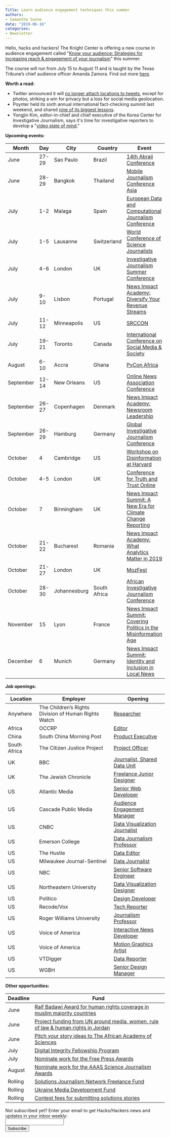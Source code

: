 ```yaml
---
Title: Learn audience engagement techniques this summer
authors: 
- Samantha Sunne
date: "2019-06-16"
categories:
- Newsletter
---
```


Hello, hacks and hackers! The Knight Center is offering a new course in audience engagement called "[Know your audience: Strategies for increasing reach & engagement of your journalism](https://journalismcourses.org/AUD0619.html)" this summer.

The course will run from July 15 to August 11 and is taught by the Texas Tribune’s chief audience officer Amanda Zamora. Find out more [here](https://journalismcourses.org/AUD0619.html).

**Worth a read:**

* Twitter announced it will [no longer attach locations to tweets](https://www.niemanlab.org/2019/06/twitter-is-turning-off-location-data-on-tweets-a-small-win-for-privacy-but-a-small-loss-for-journalists-and-researchers/), except for photos, striking a win for privacy but a loss for social media geolocation.
* Poynter held its sixth annual international fact-checking summit last weekend, and shared [nine of its biggest lessons](https://www.poynter.org/ifcn/2019/9-fact-checking-lessons-from-global-fact-6/).
* Yongjin Kim, editor-in-chief and chief executive of the Korea Center for Investigative Journalism, says it's time for investigative reporters to develop a "[video state of mind](https://www.icij.org/blog/2019/06/investigative-journalists-should-develop-a-video-state-of-mind/)."

**Upcoming events:**

| Month | Day | City | Country | Event |
| ----- | --- | ---- | ------- | ----- |
June | 27-29 | Sao Paulo | Brazil | [14th Abraji Conference](http://congresso.abraji.org.br/)
June | 28-29 | Bangkok | Thailand | [Mobile Journalism Conference Asia](https://mojoconference.asia/)
July | 1-2 | Malaga | Spain | [European Data and Computational Journalism Conference](http://datajconf.com/)
July | 1-5 | Lausanne | Switzerland | [World Conference of Science Journalists](http://wfsj.org/v2/2017/10/30/lausanne-will-host-11th-world-conference-of-science-journalists-wcsj2019/)
July | 4-6 | London | UK | [Investigative Journalism Summer Conference](https://tcij.org/summer-conference/)
July | 9-10 | Lisbon | Portugal | [News Impact Academy: Diversify Your Revenue Streams](https://medium.com/we-are-the-european-journalism-centre/whats-new-in-climate-politics-and-local-reporting-join-our-free-news-impact-events-and-find-out-3c9bf2a833af)
July | 11-12 | Minneapolis | US | [SRCCON](https://srccon.org/sessions/)
July | 19-21 | Toronto | Canada | [International Conference on Social Media & Society](http://socialmediaandsociety.org/2018/rethinking-privacy-and-trust-in-the-social-media-age-smsociety-cfp-toronto-canada-july-19-21-2019/)
August | 6-10 | Accra | Ghana | [PyCon Africa](https://africa.pycon.org/)
September | 12-14 | New Orleans | US | [Online News Association Conference](https://journalists.org/events/)
September | 26-27 | Copenhagen | Denmark | [News Impact Academy: Newsroom Leadership](https://medium.com/we-are-the-european-journalism-centre/whats-new-in-climate-politics-and-local-reporting-join-our-free-news-impact-events-and-find-out-3c9bf2a833af)
September | 26-29 | Hamburg | Germany | [Global Investigative Journalism Conference](https://gijc2019.org/)
October | 4 | Cambridge | US | [Workshop on Disinformation at Harvard](https://cyber.harvard.edu/story/2019-04/comparative-approaches-disinformation-call-extended-abstracts)
October | 4-5 | London | UK | [Conference for Truth and Trust Online](https://truthandtrustonline.com/)
October | 7 | Birmingham | UK | [News Impact Summit: A New Era for Climate Change Reporting](https://medium.com/we-are-the-european-journalism-centre/whats-new-in-climate-politics-and-local-reporting-join-our-free-news-impact-events-and-find-out-3c9bf2a833af)
October | 21-22 | Bucharest | Romania | [News Impact Academy: What Analytics Matter in 2019](https://medium.com/we-are-the-european-journalism-centre/whats-new-in-climate-politics-and-local-reporting-join-our-free-news-impact-events-and-find-out-3c9bf2a833af)
October | 21-27 | London | UK | [MozFest](https://www.mozillafestival.org/en/)
October | 28-30 | Johannesburg | South Africa | [African Investigative Journalism Conference](http://journalism.co.za/aijc/)
November | 15 | Lyon | France | [News Impact Summit: Covering Politics in the Misinformation Age](https://medium.com/we-are-the-european-journalism-centre/whats-new-in-climate-politics-and-local-reporting-join-our-free-news-impact-events-and-find-out-3c9bf2a833af)
December | 6 | Munich | Germany | [News Impact Summit: Identity and Inclusion in Local News](https://medium.com/we-are-the-european-journalism-centre/whats-new-in-climate-politics-and-local-reporting-join-our-free-news-impact-events-and-find-out-3c9bf2a833af)

**Job openings:**

| Location | Employer | Opening |
| -------- | -------- | ------- |
Anywhere | The Children’s Rights Division of Human Rights Watch | [Researcher](https://www.ire.org/archives/jobs/job/researcher-and-advocate)
Africa | OCCRP | [Editor](https://ng.indeed.com/m/viewjob?jk=f9986089c0ec52fb&dupclk=0)
China | South China Morning Post | [Product Executive](https://www.cpjobs.com/hk/job/product-executive-for-cpjobs-team-ref-prod-pecp-3187733)
South Africa | The Citizen Justice Project | [Project Officer](http://journalism.co.za/the-citizen-justice-project-seeks-to-appoint-a-project-officer-training-and-network-development/)
UK | BBC | [Journalist, Shared Data Unit](https://careerssearch.bbc.co.uk/jobs/job/Journalist-Shared-Data-Unit-Birmingham/40440)
UK | The Jewish Chronicle | [Freelance Junior Designer ](https://www.cisionjobs.co.uk/job/95208/the-jewish-chronicle-freelance-junior-designer/?deviceType=Desktop&TrackID=136038&utm_source=jbe&utm_medium=email&utm_campaign=DateUnknown&BatchID=7261)
US | Atlantic Media | [Senior Web Developer](http://atlanticmedia.theresumator.com/apply/jobs/details/ykSMNosZG7)
US | Cascade Public Media | [Audience Engagement Manager](https://careers.journalists.org/jobs/12432305/audience-engagement-manager)
US | CNBC | [Data Visualization Journalist](https://sjobs.brassring.com/TGnewUI/Search/home/HomeWithPreLoad?PageType=JobDetails&partnerid=25354&siteid=5108&Areq=48403BR&Codes=Mediabistro#jobDetails=449962_5108)
US | Emerson College | [Data Journalism Professor](https://emerson.peopleadmin.com/postings/19349)
US | The Hustle | [Data Editor](https://www.ire.org/archives/jobs/job/data-editor-2)
US | Milwaukee Journal-Sentinel | [Data Journalist](https://usr56.dayforcehcm.com/CandidatePortal/en-US/gannett/Posting/View/27607)
US | NBC | [Senior Software Engineer](https://sjobs.brassring.com/TGnewUI/Search/home/HomeWithPreLoad?PageType=JobDetails&partnerid=25354&siteid=5108&jobid=449318#jobDetails=449318_5108)
US | Northeastern University | [Data Visualization Designer](https://neu.peopleadmin.com/postings/59532)
US | Politico | [Design Developer](https://www.snd.org/jobs/view/design-developer/)
US | Recode/Vox | [Tech Reporter](https://talkingbiznews.com/biz-news-help-wanted/recode-vox-seek-tech-reporters-for-special-project/)
US | Roger Williams University | [Journalism Professor](https://careers.journalists.org/jobs/12476472/assistant-professor-of-journalism)
US | Voice of America | [Interactive News Developer](https://careers.journalists.org/jobs/12472222/interactive-news-developer)
US | Voice of America | [Motion Graphics Artist](https://careers.journalists.org/jobs/12472482/motion-graphics-artist)
US | VTDigger | [Data Reporter](https://www.ire.org/archives/jobs/job/data-reporter-6)
US | WGBH | [Senior Design Manager](https://careers.journalists.org/jobs/12432833/senior-design-manager)

**Other opportunities:**

| Deadline | Fund |
| -------- | ---- |
June | [Raif Badawi Award for human rights coverage in muslim majority countries](https://www.freiheit.org/call-nominations-raif-badawi-award-2019)  
June | [Project funding from UN around media, women, rule of law & human rights in Jordan](https://www.ungm.org/Public/Notice/87166)
June | [Pitch your story ideas to The African Academy of Sciences](https://www.aasciences.ac.ke/calls/africa-science-desk-call-pitches)
July | [Digital Integrity Fellowship Program](https://www.opentech.fund/funds/digital-integrity-fellowship/)
July | [Nominate work for the Free Press Awards](https://www.freepressunlimited.org/en/free-press-awards)
August | [Nominate work for the AAAS Science Journalism Awards](https://sjawards.aaas.org/)
Rolling | [Solutions Journalism Network Freelance Fund](https://thewholestory.solutionsjournalism.org/now-offering-travel-funds-for-freelancers-857c49f9b395)
Rolling | [Ukraine Media Development Fund](http://ijnet.org/en/opportunities/media-development-grants-available-ukraine)
Rolling | [Contest fees for submitting solutions stories](https://thewholestory.solutionsjournalism.org/submitting-your-solutions-story-to-a-journalism-award-contest-we-can-help-with-the-fees-12b3e3ab6b01?mc_cid=57b074cc10&mc_eid=f9f525b1fd)

<div id="mc_embed_signup"><form id="mc-embedded-subscribe-form" class="validate" action="//hackshackers.us1.list-manage.com/subscribe/post?u=c56f2e53d5ed6ef87f8aaa75c&amp;id=fb2bc6f10b" method="post" name="mc-embedded-subscribe-form" novalidate="" target="_blank">

<div id="mc_embed_signup_scroll">

<div class="mc-field-group"><label for="mce-EMAIL">Not subscribed yet? Enter your email to get Hacks/Hackers news and updates in your inbox weekly:  </label></div>

<div class="mc-field-group"><input id="mce-EMAIL" class="required email" name="EMAIL" type="email" value="" /></div>

<!-- real people should not fill this in and expect good things - do not remove this or risk form bot signups-->

<div style="position: absolute; left: -5000px;"><input tabindex="-1" name="b_c56f2e53d5ed6ef87f8aaa75c_fb2bc6f10b" type="text" value="" /></div>

<div class="clear"><input id="mc-embedded-subscribe" class="button" name="subscribe" type="submit" value="Subscribe" /></div>

</div>

</form></div>

<!--End mc_embed_signup-->

<meta name="twitter:card" content="summary">

<meta name="twitter:image:src" content="https://hackshackers.com/content-images/about/hackshackers_logomark.png">
